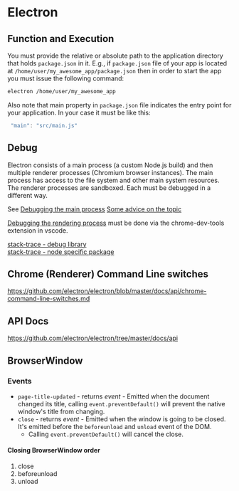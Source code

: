 # Electron

## Function and Execution

You must provide the relative or absolute path to the application directory that holds `package.json` in it. E.g., if `package.json` file of your app is located at `/home/user/my_awesome_app/package.json` then in order to start the app you must issue the following command:

```bash
electron /home/user/my_awesome_app
```

Also note that main property in `package.json` file indicates the entry point for your application. In your case it must be like this:

```javascript
 "main": "src/main.js"
```

## Debug

Electron consists of a main process (a custom Node.js build) and then multiple renderer processes (Chromium browser instances). The main process has access to the file system and other main system resources. The renderer processes are sandboxed. Each must be debugged in a different way.

See [Debugging the main process](http://electron.atom.io/docs/tutorial/debugging-main-process/)
[Some advice on the topic](http://stackoverflow.com/questions/31555122/debug-electron-using-visual-studio-code-on-mac)

[Debugging the rendering process](http://electron.rocks/debugging-electron-in-vs-code-revised/) must be done via the chrome-dev-tools extension in vscode.

[stack-trace - debug library](https://github.com/stacktracejs/stacktrace.js)  
[stack-trace - node specific package](https://www.npmjs.com/package/stack-trace)




## Chrome (Renderer) Command Line switches

<https://github.com/electron/electron/blob/master/docs/api/chrome-command-line-switches.md>

## API Docs

<https://github.com/electron/electron/tree/master/docs/api>


## BrowserWindow

### Events

* `page-title-updated` - returns _event_ - Emitted when the document changed its title, calling `event.preventDefault()` will prevent the native window's title from changing.
* `close` - returns _event_ - Emitted when the window is going to be closed. It's emitted before the `beforeunload` and `unload` event of the DOM.
	- Calling `event.preventDefault()` will cancel the close.


#### Closing BrowserWindow order

1. close
2. beforeunload
3. unload

